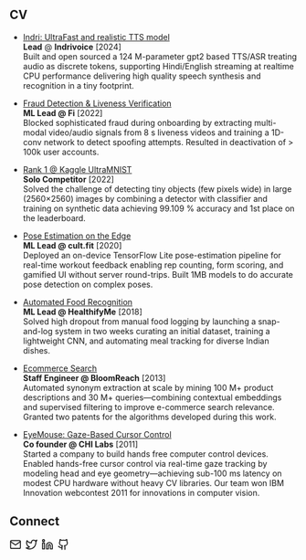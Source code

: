 ## CV

- [Indri: UltraFast and realistic TTS model](2024_indri_tts.md)  
**Lead** @ **Indrivoice** [2024]  
  Built and open sourced a 124 M-parameter gpt2 based TTS/ASR treating audio as discrete tokens, supporting Hindi/English streaming at realtime CPU performance delivering high quality speech synthesis and recognition in a tiny footprint.


- [Fraud Detection & Liveness Verification](2022_jamtara.md)  
**ML Lead @ Fi** [2022]  
  Blocked sophisticated fraud during onboarding by extracting multi-modal video/audio signals from 8 s liveness videos and training a 1D-conv network to detect spoofing attempts. Resulted in deactivation of > 100k user accounts.


- [Rank 1 @ Kaggle UltraMNIST](2022_kaggle_ultramnist.md)  
 **Solo Competitor** [2022]  
  Solved the challenge of detecting tiny objects (few pixels wide) in large (2560×2560) images by combining a detector with classifier and training on synthetic data achieving 99.109 % accuracy and 1st place on the leaderboard.


- [Pose Estimation on the Edge](2020_pose.md)  
**ML Lead @ cult.fit** [2020]  
  Deployed an on-device TensorFlow Lite pose-estimation pipeline for real-time workout feedback enabling rep counting, form scoring, and gamified UI without server round-trips. Built 1MB models to do accurate pose detection on complex poses.


- [Automated Food Recognition](2018_food_tracking.md)  
**ML Lead @ HealthifyMe** [2018]  
  Solved high dropout from manual food logging by launching a snap-and-log system in two weeks curating an initial dataset, training a lightweight CNN, and automating meal tracking for diverse Indian dishes.


- [Ecommerce Search](2015_search.md)  
**Staff Engineer @ BloomReach** [2013]  
  Automated synonym extraction at scale by mining 100 M+ product descriptions and 30 M+ queries—combining contextual embeddings and supervised filtering to improve e-commerce search relevance. Granted two patents for the algorithms developed during this work.


- [EyeMouse: Gaze-Based Cursor Control](2011_ibm.md)  
**Co founder @ CHI Labs** [2011]  
  Started a company to build hands free computer control devices. Enabled hands-free cursor control via real-time gaze tracking by modeling head and eye geometry—achieving sub-100 ms latency on modest CPU hardware without heavy CV libraries. Our team won IBM Innovation webcontest 2011 for innovations in computer vision. 


## Connect
[<svg xmlns="http://www.w3.org/2000/svg" width="24" height="24" viewBox="0 0 28 28" fill="none" stroke="currentColor" stroke-width="2" stroke-linecap="round" stroke-linejoin="round" class="lucide lucide-mail w-5 h-5"><path d="M4 4h16c1.1 0 2 .9 2 2v12c0 1.1-.9 2-2 2H4c-1.1 0-2-.9-2-2V6c0-1.1.9-2 2-2z"/><polyline points="22,6 12,13 2,6"/></svg>](mailto:apurvagup@gmail.com)
[<svg xmlns="http://www.w3.org/2000/svg" width="24" height="24" viewBox="0 0 28 28" fill="none" stroke="currentColor" stroke-width="2" stroke-linecap="round" stroke-linejoin="round" class="lucide lucide-twitter w-5 h-5"><path d="M23 3a10.9 10.9 0 0 1-3.14 1.53 4.48 4.48 0 0 0-7.86 3v1A10.66 10.66 0 0 1 3 4s-4 9 5 13a11.64 11.64 0 0 1-7 2c9 5 20 0 20-11.5a4.5 4.5 0 0 0-.08-.83A7.72 7.72 0 0 0 23 3z"/></svg>](https://x.com/latent4g)
[<svg xmlns="http://www.w3.org/2000/svg" width="24" height="24" viewBox="0 0 28 28" fill="none" stroke="currentColor" stroke-width="2" stroke-linecap="round" stroke-linejoin="round" class="lucide lucide-linkedin w-5 h-5"><path d="M16 8a6 6 0 016 6v7h-4v-7a2 2 0 00-2-2 2 2 0 00-2 2v7h-4v-7a6 6 0 016-6z"/><rect x="2" y="9" width="4" height="12"/><circle cx="4" cy="4" r="2"/></svg>](https://www.linkedin.com/in/apurvagup/)
[<svg xmlns="http://www.w3.org/2000/svg" width="24" height="24" viewBox="0 0 28 28" fill="none" stroke="currentColor" stroke-width="2" stroke-linecap="round" stroke-linejoin="round" class="lucide lucide-github w-5 h-5"><path d="M15 22v-4a4.8 4.8 0 0 0-1-3.5c3 0 6-2 6-5.5.08-1.25-.27-2.48-1-3.5.28-1.15.28-2.35 0-3.5 0 0-1 0-3 1.5-2.64-.5-5.36-.5-8 0C6 2 5 2 5 2c-.3 1.15-.3 2.35 0 3.5A5.403 5.403 0 0 0 4 9c0 3.5 3 5.5 6 5.5-.39.49-.68 1.05-.85 1.65-.17.6-.22 1.23-.15 1.85v4"/><path d="M9 18c-4.51 2-5-2-7-2"/></svg>](https://www.github.com/4g)
